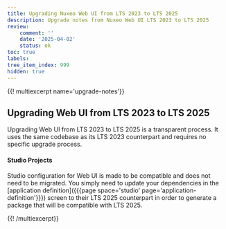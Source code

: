 ```yaml
---
title: Upgrading Nuxeo Web UI from LTS 2023 to LTS 2025
description: Upgrade notes from Nuxeo Web UI LTS 2023 to LTS 2025
review:
    comment: ''
    date: '2025-04-02'
    status: ok
toc: true
labels:
tree_item_index: 999
hidden: true
---
```


{{! multiexcerpt name='upgrade-notes'}}

## Upgrading Web UI from LTS 2023 to LTS 2025

Upgrading Web UI from LTS 2023 to LTS 2025 is a transparent process. It uses the same codebase as its LTS 2023 counterpart and requires no specific upgrade process.

#### Studio Projects

Studio configuration for Web UI is made to be compatible and does not need to be migrated. You simply need to update your dependencies in the [application definition]({{{page space='studio' page='application-definition'}}}) screen to their LTS 2025 counterpart in order to generate a package that will be compatible with LTS 2025.

{{! /multiexcerpt}}
